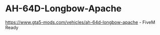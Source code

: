 # AH-64D-Longbow-Apache
https://www.gta5-mods.com/vehicles/ah-64d-longbow-apache - FiveM Ready
<p>&nbsp;</p>
<p><img src="https://img.gta5-mods.com/q95/images/ah-64d-longbow-apache/9ca599-Grand%20Theft%20Auto%20V%20Screenshot%202018.03.16%20-%2015.25.27.12.jpg" alt="" /></p>
<p><img src="https://img.gta5-mods.com/q95/images/ah-64d-longbow-apache/9ca599-Grand%20Theft%20Auto%20V%20Screenshot%202018.03.16%20-%2018.37.30.07.jpg" alt="" /><img src="https://img.gta5-mods.com/q85-w800/images/ah-64d-longbow-apache/9ca599-Grand%20Theft%20Auto%20V%20Screenshot%202018.03.16%20-%2022.17.57.49.jpg" alt="" /></p>
